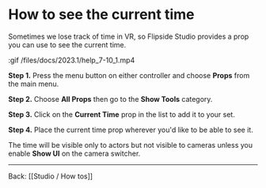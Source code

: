# How to see the current time

Sometimes we lose track of time in VR, so Flipside Studio provides a prop you can use to see the current time.

:gif /files/docs/2023.1/help_7-10_1.mp4

**Step 1.** Press the menu button on either controller and choose **Props** from the main menu.

**Step 2.** Choose **All Props** then go to the **Show Tools** category.

**Step 3.** Click on the **Current Time** prop in the list to add it to your set.

**Step 4.** Place the current time prop wherever you'd like to be able to see it.

The time will be visible only to actors but not visible to cameras unless you enable **Show UI** on the camera switcher.

---

Back: [[Studio / How tos]]

